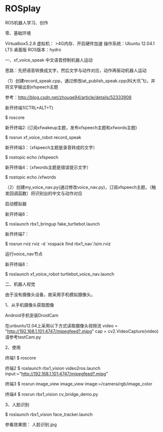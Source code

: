 # ROSplay

ROS机器人学习、创作

零、基础环境

Virtualbox5.2.8
虚拟机： >4G内存、开启硬件加速
操作系统：Ubuntu 12.04.1 LTS 桌面版
ROS版本：hydro


一、xf_voice_speak 中文语音控制机器人运动

思路：先把语音转换成文字，然后文字与动作对应，动作再驱动机器人运动

（1）创建record_speak.cpp，通过修改iat_publish_speak.cpp(科大讯飞)，并将文字输出到xfspeech主题

参考：http://blog.csdn.net/zhouge94/article/details/52333908

新开终端1(CTRL+ALT+T)

$ roscore 

新开终端2: (订阅xfwakeup主题，发布xfspeech主题和xfwords主题)

$ rosrun xf_voice_robot record_speak

新开终端3：（xfspeech主题是录音转成的文字）

$ rostopic echo /xfspeech

新开终端4：（xfwords主题是错误提示文字）

$ rostopic echo /xfwords

（2）创建my_voice_nav.py(通过修改voice_nav.py)，订阅xfspeech主题，（触发回调函数）将识别出的中文与动作对应

启动模拟器

新开终端6：

$ roslaunch rbx1_bringup fake_turtlebot.launch

新开终端7：

$ rosrun rviz rviz -d \`rospack find rbx1_nav\`/sim.rviz

运行voice_nav节点

新开终端8：

$ roslaunch xf_voice_robot turtlebot_voice_nav.launch

二、机器人视觉

由于没有摄像头设备，故采用手机模拟摄像头。

1、从手机摄像头获取图像

Android手机安装DroidCam

在unbuntu12.04上采用以下方式读取摄像头视频流
video = "http://192.168.1.101:4747/mjpegfeed?.mjpg"
cap = cv2.VideoCapture(video)
请参考testCam.py
   
2、使用

终端1
$ roscore

终端2
$ roslaunch rbx1_vision video2ros.launch input:="http://192.168.1.101:4747/mjpegfeed?.mjpg"

终端3
$ rosrun image_view image_view image:=/camera/rgb/image_color

终端4
$ rosrun rbx1_vision cv_bridge_demo.py


3、人脸识别

$ roslaunch rbx1_vision face_tracker.launch

参看效果图： 人脸识别.jpg 
